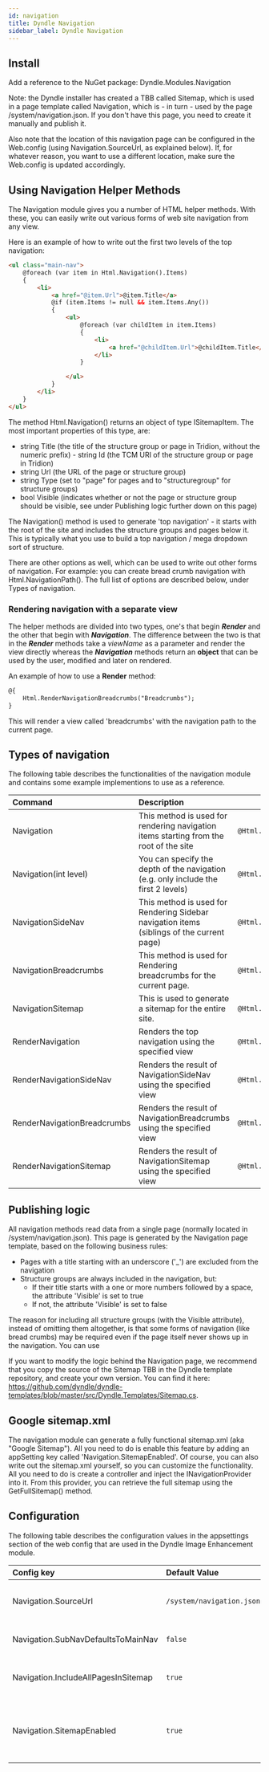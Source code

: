 ```yaml
---
id: navigation
title: Dyndle Navigation
sidebar_label: Dyndle Navigation
---
```


## Install

Add a reference to the NuGet package: Dyndle.Modules.Navigation

Note: the Dyndle installer has created a TBB called Sitemap, which is used in a page template called Navigation, which is - in turn - used by the page /system/navigation.json. If you don't have this page, you need to create it manually and publish it.

Also note that the location of this navigation page can be configured in the Web.config (using Navigation.SourceUrl, as explained below). If, for whatever reason, you want to use a different location, make sure the Web.config is updated accordingly.

## Using Navigation Helper Methods

The Navigation module gives you a number of HTML helper methods. With these, you can easily write out various forms of web site navigation from any view. 

Here is an example of how to write out the first two levels of the top navigation:

```html
<ul class="main-nav">
    @foreach (var item in Html.Navigation().Items)
    {
        <li>
            <a href="@item.Url">@item.Title</a>
            @if (item.Items != null && item.Items.Any())
            {
                <ul>
                    @foreach (var childItem in item.Items)
                    {
                        <li>
                            <a href="@childItem.Url">@childItem.Title</a>
                        </li>
                    }

                </ul>
            }
        </li>
    }
</ul>
```
The method Html.Navigation() returns an object of type ISitemapItem. The most important properties of this type, are:

- string Title (the title of the structure group or page in Tridion, without the numeric prefix) - string Id (the TCM URI of the structure group or page in Tridion)
- string Url (the URL of the page or structure group)
- string Type (set to "page" for pages and to "structuregroup" for structure groups)
- bool Visible (indicates whether or not the page or structure group should be visible, see under Publishing logic further down on this page)

The Navigation() method is used to generate 'top navigation' - it starts with the root of the site and includes the structure groups and pages below it. This is typically what you use to build a top navigation / mega dropdown sort of structure.

There are other options as well, which can be used to write out other forms of navigation. For example: you can create bread crumb navigation with Html.NavigationPath(). The full list of options are described below, under Types of navigation.

### Rendering navigation with a separate view
The helper methods are divided into two types, one's that begin **_Render_** and the other that begin with **_Navigation_**. The difference between the two is that in the **_Render_** methods take a _viewName_ as a parameter and render the view directly whereas the **_Navigation_** methods return an **object** that can be used by the user, modified and later on rendered.

An example of how to use a **Render** method:

```html
@{
    Html.RenderNavigationBreadcrumbs("Breadcrumbs");
}
```

This will render a view called 'breadcrumbs' with the navigation path to the current page.

## Types of navigation
The following table describes the functionalities of the navigation module and contains some example implementions to use as a reference.


| Command  |Description | Example |
| :--- | :--- | --- |
| Navigation           | This method is used for rendering navigation items starting from the root of the site | `@Html.Navigation();`                        |
| Navigation(int level)           | You can specify the depth of the navigation (e.g. only include the first 2 levels) | `@Html.Navigation(2);`                        |
| NavigationSideNav           | This method is used for Rendering Sidebar navigation items (siblings of the current page) | `@Html.NavigationSideNav();`                        |
| NavigationBreadcrumbs       | This method is used for Rendering breadcrumbs for the current page.                       | `@Html.NavigationBreadcrumbs();`                    |
| NavigationSitemap           | This is used to generate a sitemap for the entire site.                                   | `@Html.NavigationSitemap();`                        |
| RenderNavigation     | Renders the top navigation using the specified view                          | `@Html.RenderNavigation("TopNavigation");`         |
| RenderNavigationSideNav     | Renders the result of NavigationSideNav using the specified view                          | `@Html.RenderNavigationSideNav("Sidebar");`         | 
| RenderNavigationBreadcrumbs | Renders the result of NavigationBreadcrumbs using the specified view                      | `@Html.RenderNavigationBreadcrumbs("Breadcrumbs");` |
| RenderNavigationSitemap     | Renders the result of NavigationSitemap using the specified view                          | `@Html.RenderNavigationSitemap("Sitemap");`         |

## Publishing logic

All navigation methods read data from a single page (normally located in /system/navigation.json). This page is generated by the Navigation page template, based on the following business rules:

- Pages with a title starting with an underscore ('_') are excluded from the navigation
- Structure groups are always included in the navigation, but:
    - If their title starts with a one or more numbers followed by a space, the attribute 'Visible' is set to true
    - If not, the attribute 'Visible' is set to false

The reason for including all structure groups (with the Visible attribute), instead of omitting them altogether, is that some forms of navigation (like bread crumbs) may be required even if the page itself never shows up in the navigation.
You can use 

If you want to modify the logic behind the Navigation page, we recommend that you copy the source of the Sitemap TBB in the Dyndle template repository, and create your own version. You can find it here: https://github.com/dyndle/dyndle-templates/blob/master/src/Dyndle.Templates/Sitemap.cs.


## Google sitemap.xml

The navigation module can generate a fully functional sitemap.xml (aka "Google Sitemap"). All you need to do is enable this feature by adding an appSetting key called 'Navigation.SitemapEnabled'.
Of course, you can also write out the sitemap.xml yourself, so you can customize the functionality. All you need to do is create a controller and inject the INavigationProvider into it. From this provider, you can retrieve the full sitemap using the GetFullSitemap() method.

## Configuration

The following table describes the configuration values in the appsettings section of the web config that are used in the Dyndle Image Enhancement module.

| Config key                          | Default Value             | Description                                                                                                                         |
| :---------------------------------- | :------------------------ | :---------------------------------------------------------------------------------------------------------------------------------- |
| Navigation.SourceUrl                | `/system/navigation.json` | Setting that determines the path to the page containing the navigation source. Defaults to  /system/navigation.json                                                                      |
| Navigation.SubNavDefaultsToMainNav  | `false`                   | If true, the subnavigation is read from the root for pages whose level falls below the start level                                  |
| Navigation.IncludeAllPagesInSitemap | `true`                    | Setting that determines whether to include all pages in sitemap. If set to false empty structuregroups are removed from the sitemap |
| Navigation.SitemapEnabled | `true`                    | If true, a Google sitemap is automatically shown when you request /sitemap.xml in the browser. It also works for /\<country>/sitemap.xml, and /\<country>/\<language>/sitemap.xml. |